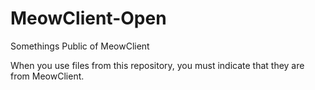 # MeowClient-Open
Somethings Public of MeowClient

When you use files from this repository, you must indicate that they are from MeowClient.
